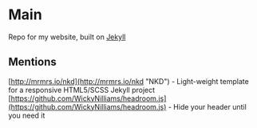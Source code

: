 # Main
Repo for my website, built on [Jekyll](http://jekyllrb.com)

## Mentions

[http://mrmrs.io/nkd](http://mrmrs.io/nkd "NKD") - Light-weight template for a responsive HTML5/SCSS Jekyll project
[https://github.com/WickyNilliams/headroom.js](https://github.com/WickyNilliams/headroom.js) - Hide your header until you need it